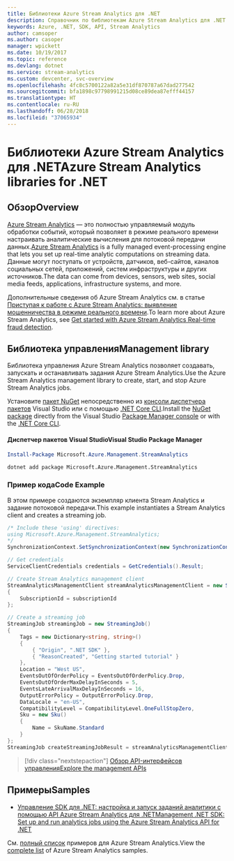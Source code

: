 ```yaml
---
title: Библиотеки Azure Stream Analytics для .NET
description: Справочник по библиотекам Azure Stream Analytics для .NET
keywords: Azure, .NET, SDK, API, Stream Analytics
author: camsoper
ms.author: casoper
manager: wpickett
ms.date: 10/19/2017
ms.topic: reference
ms.devlang: dotnet
ms.service: stream-analytics
ms.custom: devcenter, svc-overview
ms.openlocfilehash: 4fc8c5700122a82a5e31df870787a67dad277542
ms.sourcegitcommit: bfa1898c97798991215d08ce89dea87efff44157
ms.translationtype: HT
ms.contentlocale: ru-RU
ms.lasthandoff: 06/28/2018
ms.locfileid: "37065934"
---
```

# <a name="azure-stream-analytics-libraries-for-net"></a><span data-ttu-id="30d42-104">Библиотеки Azure Stream Analytics для .NET</span><span class="sxs-lookup"><span data-stu-id="30d42-104">Azure Stream Analytics libraries for .NET</span></span>

## <a name="overview"></a><span data-ttu-id="30d42-105">Обзор</span><span class="sxs-lookup"><span data-stu-id="30d42-105">Overview</span></span>

<span data-ttu-id="30d42-106">[Azure Stream Analytics](/azure/stream-analytics/stream-analytics-introduction) — это полностью управляемый модуль обработки событий, который позволяет в режиме реального времени настраивать аналитические вычисления для потоковой передачи данных.</span><span class="sxs-lookup"><span data-stu-id="30d42-106">[Azure Stream Analytics](/azure/stream-analytics/stream-analytics-introduction) is a fully managed event-processing engine that lets you set up real-time analytic computations on streaming data.</span></span> <span data-ttu-id="30d42-107">Данные могут поступать от устройств, датчиков, веб-сайтов, каналов социальных сетей, приложений, систем инфраструктуры и других источников.</span><span class="sxs-lookup"><span data-stu-id="30d42-107">The data can come from devices, sensors, web sites, social media feeds, applications, infrastructure systems, and more.</span></span> 

<span data-ttu-id="30d42-108">Дополнительные сведения об Azure Stream Analytics см. в статье [Приступая к работе с Azure Stream Analytics: выявление мошенничества в режиме реального времени](/azure/stream-analytics/stream-analytics-real-time-fraud-detection).</span><span class="sxs-lookup"><span data-stu-id="30d42-108">To learn more about Azure Stream Analytics, see [Get started with Azure Stream Analytics Real-time fraud detection](/azure/stream-analytics/stream-analytics-real-time-fraud-detection).</span></span>


## <a name="management-library"></a><span data-ttu-id="30d42-109">Библиотека управления</span><span class="sxs-lookup"><span data-stu-id="30d42-109">Management library</span></span>

<span data-ttu-id="30d42-110">Библиотека управления Azure Stream Analytics позволяет создавать, запускать и останавливать задания Azure Stream Analytics.</span><span class="sxs-lookup"><span data-stu-id="30d42-110">Use the Azure Stream Analytics management library to create, start, and stop Azure Stream Analytics jobs.</span></span>

<span data-ttu-id="30d42-111">Установите [пакет NuGet](https://www.nuget.org/packages/Microsoft.Azure.Management.StreamAnalytics) непосредственно из [консоли диспетчера пакетов][PackageManager] Visual Studio или с помощью [.NET Core CLI][DotNetCLI].</span><span class="sxs-lookup"><span data-stu-id="30d42-111">Install the [NuGet package](https://www.nuget.org/packages/Microsoft.Azure.Management.StreamAnalytics) directly from the Visual Studio [Package Manager console][PackageManager] or with the [.NET Core CLI][DotNetCLI].</span></span>

#### <a name="visual-studio-package-manager"></a><span data-ttu-id="30d42-112">Диспетчер пакетов Visual Studio</span><span class="sxs-lookup"><span data-stu-id="30d42-112">Visual Studio Package Manager</span></span>

```powershell
Install-Package Microsoft.Azure.Management.StreamAnalytics
```

```bash
dotnet add package Microsoft.Azure.Management.StreamAnalytics
```

### <a name="code-example"></a><span data-ttu-id="30d42-113">Пример кода</span><span class="sxs-lookup"><span data-stu-id="30d42-113">Code Example</span></span>

<span data-ttu-id="30d42-114">В этом примере создаются экземпляр клиента Stream Analytics и задание потоковой передачи.</span><span class="sxs-lookup"><span data-stu-id="30d42-114">This example instantiates a Stream Analytics client and creates a streaming job.</span></span>

```csharp
/* Include these 'using' directives:
using Microsoft.Azure.Management.StreamAnalytics;
*/
SynchronizationContext.SetSynchronizationContext(new SynchronizationContext());

// Get credentials
ServiceClientCredentials credentials = GetCredentials().Result;

// Create Stream Analytics management client
StreamAnalyticsManagementClient streamAnalyticsManagementClient = new StreamAnalyticsManagementClient(credentials)
{
    SubscriptionId = subscriptionId
};

// Create a streaming job
StreamingJob streamingJob = new StreamingJob()
{
    Tags = new Dictionary<string, string>()
    {
        { "Origin", ".NET SDK" },
        { "ReasonCreated", "Getting started tutorial" }
    },
    Location = "West US",
    EventsOutOfOrderPolicy = EventsOutOfOrderPolicy.Drop,
    EventsOutOfOrderMaxDelayInSeconds = 5,
    EventsLateArrivalMaxDelayInSeconds = 16,
    OutputErrorPolicy = OutputErrorPolicy.Drop,
    DataLocale = "en-US",
    CompatibilityLevel = CompatibilityLevel.OneFullStopZero,
    Sku = new Sku()
    {
        Name = SkuName.Standard
    }
};
StreamingJob createStreamingJobResult = streamAnalyticsManagementClient.StreamingJobs.CreateOrReplace(streamingJob, resourceGroupName, streamingJobName);
```

> [!div class="nextstepaction"]
> [<span data-ttu-id="30d42-115">Обзор API-интерфейсов управления</span><span class="sxs-lookup"><span data-stu-id="30d42-115">Explore the management APIs</span></span>](/dotnet/api/overview/azure/streamanalytics/management)


## <a name="samples"></a><span data-ttu-id="30d42-116">Примеры</span><span class="sxs-lookup"><span data-stu-id="30d42-116">Samples</span></span>

- [<span data-ttu-id="30d42-117">Управление SDK для .NET: настройка и запуск заданий аналитики с помощью API Azure Stream Analytics для .NET</span><span class="sxs-lookup"><span data-stu-id="30d42-117">Management .NET SDK: Set up and run analytics jobs using the Azure Stream Analytics API for .NET</span></span>](/azure/stream-analytics/stream-analytics-dotnet-management-sdk)

<span data-ttu-id="30d42-118">См. [полный список](https://azure.microsoft.com/resources/samples/?platform=dotnet&service=stream-analytics) примеров для Azure Stream Analytics.</span><span class="sxs-lookup"><span data-stu-id="30d42-118">View the [complete list](https://azure.microsoft.com/resources/samples/?platform=dotnet&service=stream-analytics) of Azure Stream Analytics samples.</span></span>

[PackageManager]: https://docs.microsoft.com/nuget/tools/package-manager-console
[DotNetCLI]: https://docs.microsoft.com/dotnet/core/tools/dotnet-add-package
